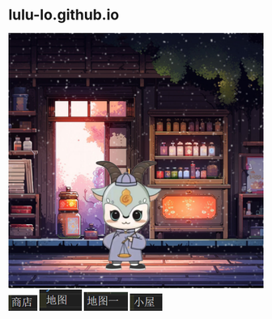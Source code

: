 # lulu-lo.github.io
![](https://github.com/lulu-lo/lulu-lo.github.io/blob/main/winter_sheep.webp)
![](https://github.com/lulu-lo/lulu-lo.github.io/blob/main/%E5%95%86%E5%BA%97.webp)
![](https://github.com/lulu-lo/lulu-lo.github.io/blob/main/%E5%9C%B0%E5%9B%BE.webp)
![](https://github.com/lulu-lo/lulu-lo.github.io/blob/main/%E5%9C%B0%E5%9B%BE1.webp)
![](https://github.com/lulu-lo/lulu-lo.github.io/blob/main/%E5%B0%8F%E5%B1%8B.webp)
